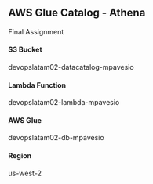 ## AWS Glue Catalog - Athena
Final Assignment

#### S3 Bucket
devopslatam02-datacatalog-mpavesio

#### Lambda Function
devopslatam02-lambda-mpavesio

#### AWS Glue
devopslatam02-db-mpavesio

#### Region
us-west-2 
